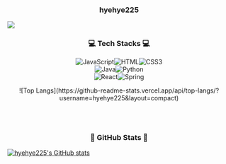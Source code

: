 <h3 align="center"> hyehye225</h3>
<a href="[https://yeonyeon.tistory.com](https://velog.io/@dmb225)">
  <img src="https://img.shields.io/badge/Tech%20Blog-11B48A?style=flat-square&logo=Vimeo&logoColor=white&link=[https://yeonyeon.tistory.com](https://velog.io/@dmb225)"/>
</a>

<br/>
<h3 align="center">💻 Tech Stacks 💻</h3>
<p align="center"><img alt="JavaScript" src ="https://img.shields.io/badge/JavaScript-F7DF1E.svg?&style=for-the-badge&logo=JavaScript&logoColor=white"/><img alt="HTML" src ="https://img.shields.io/badge/HTML-E34F26.svg?&style=for-the-badge&logo=HTML5&logoColor=white"/><img alt="CSS3" src ="https://img.shields.io/badge/CSS3-FF9933.svg?&style=for-the-badge&logo=CSS3&logoColor=white"/><br/><img alt="Java" src ="https://img.shields.io/badge/Java-007396.svg?&style=for-the-badge&logo=Java&logoColor=white"/><img alt="Python" src ="https://img.shields.io/badge/Python-3776AB.svg?&style=for-the-badge&logo=Python&logoColor=white"/><br/>
<img alt="React" src ="https://img.shields.io/badge/React-61DAFB.svg?&style=for-the-badge&logo=React&logoColor=white"/><img alt="Spring" src ="https://img.shields.io/badge/Spring-6DB33F.svg?&style=for-the-badge&logo=Spring&logoColor=white"/></p>
<p align="center">
![Top Langs](https://github-readme-stats.vercel.app/api/top-langs/?username=hyehye225&layout=compact)
</p>
<br/>


<br/>
<h3 align="center">🚩 GitHub Stats 🚩</h3>

[![hyehye225's GitHub stats](https://github-readme-stats.vercel.app/api?username=hyehye225)](https://github.com/anuraghazra/github-readme-stats)

